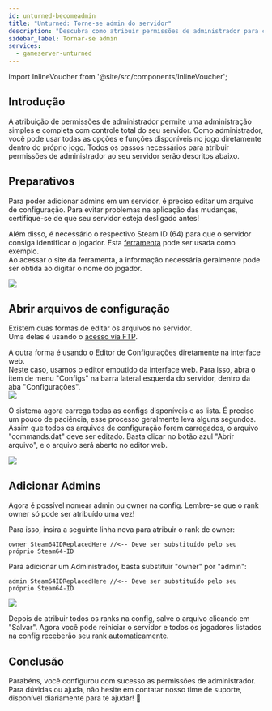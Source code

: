 ```yaml
---
id: unturned-becomeadmin
title: "Unturned: Torne-se admin do servidor"
description: "Descubra como atribuir permissões de administrador para controle total do servidor e gerenciamento avançado no jogo → Saiba mais agora"
sidebar_label: Tornar-se admin
services:
  - gameserver-unturned
---
```


import InlineVoucher from '@site/src/components/InlineVoucher';

## Introdução
A atribuição de permissões de administrador permite uma administração simples e completa com controle total do seu servidor. Como administrador, você pode usar todas as opções e funções disponíveis no jogo diretamente dentro do próprio jogo. Todos os passos necessários para atribuir permissões de administrador ao seu servidor serão descritos abaixo.  
<InlineVoucher />

## Preparativos

Para poder adicionar admins em um servidor, é preciso editar um arquivo de configuração. Para evitar problemas na aplicação das mudanças, certifique-se de que seu servidor esteja desligado antes!

Além disso, é necessário o respectivo Steam ID (64) para que o servidor consiga identificar o jogador. Esta [ferramenta](https://steamidfinder.com/) pode ser usada como exemplo.  
Ao acessar o site da ferramenta, a informação necessária geralmente pode ser obtida ao digitar o nome do jogador.

![](https://screensaver01.zap-hosting.com/index.php/s/72YkRLBXE77NJQ5/preview)

## Abrir arquivos de configuração

Existem duas formas de editar os arquivos no servidor.  
Uma delas é usando o [acesso via FTP](gameserver-ftpaccess.md).

A outra forma é usando o Editor de Configurações diretamente na interface web.  
Neste caso, usamos o editor embutido da interface web. Para isso, abra o item de menu "Configs" na barra lateral esquerda do servidor, dentro da aba "Configurações".  
![](https://screensaver01.zap-hosting.com/index.php/s/x872MGFpMLbTBj2/preview)

O sistema agora carrega todas as configs disponíveis e as lista. É preciso um pouco de paciência, esse processo geralmente leva alguns segundos. Assim que todos os arquivos de configuração forem carregados, o arquivo "commands.dat" deve ser editado. Basta clicar no botão azul "Abrir arquivo", e o arquivo será aberto no editor web.

![](https://screensaver01.zap-hosting.com/index.php/s/9mZyJKX6xCTeDeA/preview)

## Adicionar Admins

Agora é possível nomear admin ou owner na config. Lembre-se que o rank owner só pode ser atribuído uma vez!

Para isso, insira a seguinte linha nova para atribuir o rank de owner:

`owner Steam64IDReplacedHere //<-- Deve ser substituído pelo seu próprio Steam64-ID`

Para adicionar um Administrador, basta substituir "owner" por "admin":

`admin Steam64IDReplacedHere //<-- Deve ser substituído pelo seu próprio Steam64-ID`

![](https://screensaver01.zap-hosting.com/index.php/s/i6PpdsfK6spBECj/preview)

Depois de atribuir todos os ranks na config, salve o arquivo clicando em "Salvar". Agora você pode reiniciar o servidor e todos os jogadores listados na config receberão seu rank automaticamente.

## Conclusão

Parabéns, você configurou com sucesso as permissões de administrador. Para dúvidas ou ajuda, não hesite em contatar nosso time de suporte, disponível diariamente para te ajudar! 🙂

<InlineVoucher />